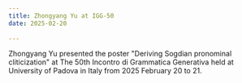 ```yaml
---
title: Zhongyang Yu at IGG-50 
date: 2025-02-20
  
---
```

Zhongyang Yu presented the poster "Deriving Sogdian pronominal cliticization" at The 50th Incontro di Grammatica Generativa held at University of Padova in Italy from 2025 February 20 to 21.
